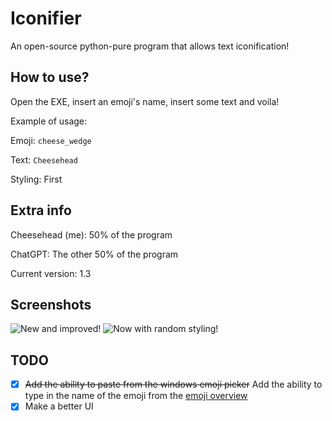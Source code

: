 # Iconifier
An open-source python-pure program that allows text iconification!

## How to use?
Open the EXE, insert an emoji's name, insert some text and voila!

Example of usage:

Emoji: `cheese_wedge`

Text: `Cheesehead`

Styling: First

## Extra info
Cheesehead (me): 50% of the program

ChatGPT: The other 50% of the program

Current version: 1.3

## Screenshots
![New and improved!](https://cdn.discordapp.com/attachments/925820527011045376/1122827617930854500/image.png) ![Now with random styling!](https://cdn.discordapp.com/attachments/925820527011045376/1122831465873416212/image.png)

## TODO
* [x] ~~Add the ability to paste from the windows emoji picker~~ Add the ability to type in the name of the emoji from the [emoji overview](https://carpedm20.github.io/emoji/ "See the emoji overview here!!")
* [x] Make a better UI
